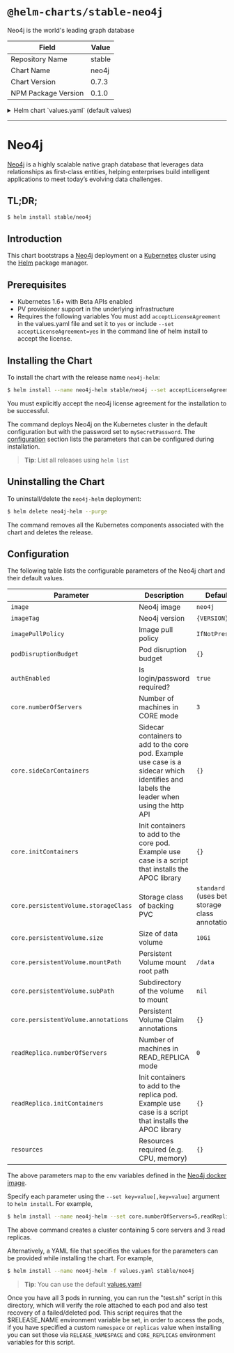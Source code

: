 # `@helm-charts/stable-neo4j`

Neo4j is the world's leading graph database

| Field               | Value  |
| ------------------- | ------ |
| Repository Name     | stable |
| Chart Name          | neo4j  |
| Chart Version       | 0.7.3  |
| NPM Package Version | 0.1.0  |

<details>

<summary>Helm chart `values.yaml` (default values)</summary>

```yaml
# Default values for Neo4j.
# This is a YAML-formatted file.
# Declare name/value pairs to be passed into your templates.
# name: value

name: 'neo4j'

# Specs for the Neo4j docker image
image: 'neo4j'
imageTag: '3.3.4-enterprise'
imagePullPolicy: 'IfNotPresent'
# imagePullSecret: registry-secret
acceptLicenseAgreement: 'no'
podDisruptionBudget:
  {}
  # minAvailable: 2
  # maxUnavailable: 1

# Use password authentication
authEnabled: true

## Specify password for neo4j user
## Defaults to a random 10-character alphanumeric string if not set and authEnabled is true
# neo4jPassword:

# Specs for the images used for running tests against the Helm package
testImage: 'markhneedham/k8s-kubectl'
testImageTag: 'master'

# Cores
core:
  numberOfServers: 3
  persistentVolume:
    ## core server data Persistent Volume mount root path
    ##
    mountPath: /data

    ## core server data Persistent Volume size
    ##
    size: 10Gi

    ## core server data Persistent Volume Storage Class
    ## If defined, storageClassName: <storageClass>
    ## If set to "-", storageClassName: "", which disables dynamic provisioning
    ## If undefined (the default) or set to null, no storageClassName spec is
    ##   set, choosing the default provisioner.  (gp2 on AWS, standard on
    ##   GKE, AWS & OpenStack)
    ## storageClass: "-"
    ## Subdirectory of core server data Persistent Volume to mount
    ## Useful if the volume's root directory is not empty
    ##
    ## subPath: ""

  ## Pass extra environment variables to the Neo4j container.
  ##
  # extraVars:
  # - name: EXTRA_VAR_1
  #   value: extra-var-value-1
  # - name: EXTRA_VAR_2
  #   value: extra-var-value-2

  sidecarContainers: []
  ## Additional containers to be added to the Neo4j core pod.
  #  - name: my-sidecar
  #    image: nginx:latest

  initContainers: []
  ## init containers to run before the Neo4j core pod e.g. to install plugins
  # - name: init-plugins
  #   image: "appropriate/curl:latest"
  #   imagePullPolicy: "IfNotPresent"
  #   volumeMounts:
  #   - name: plugins
  #     mountPath: /plugins
  #   command:
  #     - "/bin/sh"
  #     - "-c"
  #     - |
  #       curl -L https://github.com/neo4j-contrib/neo4j-apoc-procedures/releases/download/3.2.0.3/apoc-3.2.0.3-all.jar -O
  #       cp apoc-3.2.0.3-all.jar /plugins/

# Read Replicas
readReplica:
  numberOfServers: 0
  ## Pass extra environment variables to the Neo4j container.
  ##
  # extraVars:
  # - name: EXTRA_VAR_1
  #   value: extra-var-value-1
  # - name: EXTRA_VAR_2
  #   value: extra-var-value-2

  sidecarContainers: []
  ## Additional containers to be added to the Neo4j replica pod.
  #  - name: my-sidecar
  #    image: nginx:latest

  initContainers: []
  ## init containers to run before the Neo4j replica pod e.g. to install plugins
  # - name: init-plugins
  #   image: "appropriate/curl:latest"
  #   imagePullPolicy: "IfNotPresent"
  #   volumeMounts:
  #   - name: plugins
  #     mountPath: /plugins
  #   command:
  #     - "/bin/sh"
  #     - "-c"
  #     - |
  #       curl -L https://github.com/neo4j-contrib/neo4j-apoc-procedures/releases/download/3.2.0.3/apoc-3.2.0.3-all.jar -O
  #       cp apoc-3.2.0.3-all.jar /plugins/

resources: {}
# limits:
#   cpu: 100m
#   memory: 512Mi
# requests:
#   cpu: 100m
#   memory: 512Mi
```

</details>

---

# Neo4j

[Neo4j](https://neo4j.com/) is a highly scalable native graph database that
leverages data relationships as first-class entities, helping enterprises build
intelligent applications to meet today’s evolving data challenges.

## TL;DR;

```bash
$ helm install stable/neo4j
```

## Introduction

This chart bootstraps a [Neo4j](https://github.com/neo4j/docker-neo4j)
deployment on a [Kubernetes](http://kubernetes.io) cluster using the
[Helm](https://helm.sh) package manager.

## Prerequisites

- Kubernetes 1.6+ with Beta APIs enabled
- PV provisioner support in the underlying infrastructure
- Requires the following variables
  You must add `acceptLicenseAgreement` in the values.yaml file and set it to `yes` or include `--set acceptLicenseAgreement=yes` in the command line of helm install to accept the license.

## Installing the Chart

To install the chart with the release name `neo4j-helm`:

```bash
$ helm install --name neo4j-helm stable/neo4j --set acceptLicenseAgreement=yes --set neo4jPassword=mySecretPassword
```

You must explicitly accept the neo4j license agreement for the installation to be successful.

The command deploys Neo4j on the Kubernetes cluster in the default configuration
but with the password set to `mySecretPassword`. The
[configuration](#configuration) section lists the parameters that can be
configured during installation.

> **Tip**: List all releases using `helm list`

## Uninstalling the Chart

To uninstall/delete the `neo4j-helm` deployment:

```bash
$ helm delete neo4j-helm --purge
```

The command removes all the Kubernetes components associated with the chart and
deletes the release.

## Configuration

The following table lists the configurable parameters of the Neo4j chart and
their default values.

| Parameter                            | Description                                                                                                                             | Default                                         |
| ------------------------------------ | --------------------------------------------------------------------------------------------------------------------------------------- | ----------------------------------------------- |
| `image`                              | Neo4j image                                                                                                                             | `neo4j`                                         |
| `imageTag`                           | Neo4j version                                                                                                                           | `{VERSION}`                                     |
| `imagePullPolicy`                    | Image pull policy                                                                                                                       | `IfNotPresent`                                  |
| `podDisruptionBudget`                | Pod disruption budget                                                                                                                   | `{}`                                            |
| `authEnabled`                        | Is login/password required?                                                                                                             | `true`                                          |
| `core.numberOfServers`               | Number of machines in CORE mode                                                                                                         | `3`                                             |
| `core.sideCarContainers`             | Sidecar containers to add to the core pod. Example use case is a sidecar which identifies and labels the leader when using the http API | `{}`                                            |
| `core.initContainers`                | Init containers to add to the core pod. Example use case is a script that installs the APOC library                                     | `{}`                                            |
| `core.persistentVolume.storageClass` | Storage class of backing PVC                                                                                                            | `standard` (uses beta storage class annotation) |
| `core.persistentVolume.size`         | Size of data volume                                                                                                                     | `10Gi`                                          |
| `core.persistentVolume.mountPath`    | Persistent Volume mount root path                                                                                                       | `/data`                                         |
| `core.persistentVolume.subPath`      | Subdirectory of the volume to mount                                                                                                     | `nil`                                           |
| `core.persistentVolume.annotations`  | Persistent Volume Claim annotations                                                                                                     | `{}`                                            |
| `readReplica.numberOfServers`        | Number of machines in READ_REPLICA mode                                                                                                 | `0`                                             |
| `readReplica.initContainers`         | Init containers to add to the replica pod. Example use case is a script that installs the APOC library                                  | `{}`                                            |
| `resources`                          | Resources required (e.g. CPU, memory)                                                                                                   | `{}`                                            |

The above parameters map to the env variables defined in the
[Neo4j docker image](https://github.com/neo4j/docker-neo4j).

Specify each parameter using the `--set key=value[,key=value]` argument to `helm install`. For example,

```bash
$ helm install --name neo4j-helm --set core.numberOfServers=5,readReplica.numberOfServers=3 stable/neo4j
```

The above command creates a cluster containing 5 core servers and 3 read
replicas.

Alternatively, a YAML file that specifies the values for the parameters can be
provided while installing the chart. For example,

```bash
$ helm install --name neo4j-helm -f values.yaml stable/neo4j
```

> **Tip**: You can use the default [values.yaml](values.yaml)

Once you have all 3 pods in running, you can run the "test.sh" script in this directory, which will verify the role attached to each pod and also test recovery of a failed/deleted pod. This script requires that the \$RELEASE_NAME environment variable be set, in order to access the pods, if you have specified a custom `namespace` or `replicas` value when installing you can set those via `RELEASE_NAMESPACE` and `CORE_REPLICAS` environment variables for this script.
